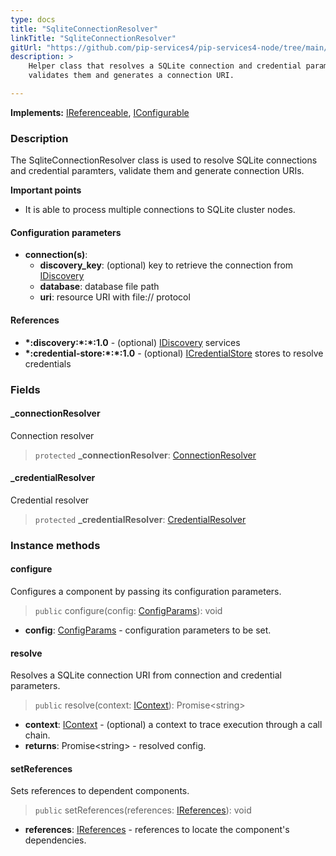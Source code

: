 ```yaml
---
type: docs
title: "SqliteConnectionResolver"
linkTitle: "SqliteConnectionResolver"
gitUrl: "https://github.com/pip-services4/pip-services4-node/tree/main/pip-services4-sqlite-node"
description: >
    Helper class that resolves a SQLite connection and credential parameters,
    validates them and generates a connection URI.

---
```


**Implements:** [IReferenceable](../../../components/refer/ireferenceable), [IConfigurable](../../../components/config/iconfigurable)

### Description
The SqliteConnectionResolver class is used to resolve SQLite connections and credential paramters, validate them and generate connection URIs.

**Important points**  

- It is able to process multiple connections to SQLite cluster nodes.


#### Configuration parameters

- **connection(s)**:    
  - **discovery_key**: (optional) key to retrieve the connection from [IDiscovery](../../../config/connect/idiscovery)
  - **database**: database file path
  - **uri**: resource URI with file:// protocol



#### References
- **\*:discovery:\*:\*:1.0** - (optional) [IDiscovery](../../../config/connect/idiscovery) services
- **\*:credential-store:\*:\*:1.0** - (optional) [ICredentialStore](../../../config/auth/icredential_store) stores to resolve credentials


### Fields

<span class="hide-title-link">

#### _connectionResolver
Connection resolver
> `protected` **_connectionResolver**: [ConnectionResolver](../../../config/connect/connection_resolver) 

#### _credentialResolver
Credential resolver
> `protected` **_credentialResolver**: [CredentialResolver](../../../config/auth/credential_resolver) 

</span>


### Instance methods


#### configure
Configures a component by passing its configuration parameters.

> `public` configure(config: [ConfigParams](../../../components/config/config_params)): void

- **config**: [ConfigParams](../../../components/config/config_params) - configuration parameters to be set.


#### resolve
Resolves a SQLite connection URI from connection and credential parameters.

> `public` resolve(context:  [IContext](../../../components/context/icontext)): Promise\<string\>

- **context**:  [IContext](../../../components/context/icontext) - (optional) a context to trace execution through a call chain.
- **returns**: Promise\<string\> - resolved config.


#### setReferences
Sets references to dependent components.

> `public` setReferences(references: [IReferences](../../../components/refer/ireferences)): void

- **references**: [IReferences](../../../components/refer/ireferences) - references to locate the component's dependencies.
